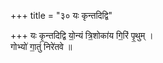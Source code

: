 +++
title = "३० यः कृन्तदिद्वि"

+++
यः कृ॒न्तदिद्वि यो॒न्यं त्रि॒शोका॑य गि॒रिं पृ॒थुम् ।  
गोभ्यो॑ गा॒तुं निरे॑तवे ॥